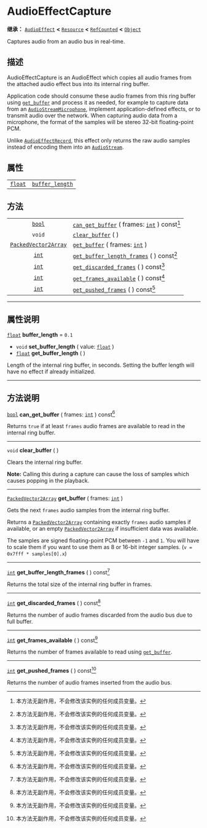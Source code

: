 <!-- ⚠ 请勿编辑本文件 ⚠ -->
<!-- 本文档使用脚本从 WeDot 引擎源码仓库生成。 -->
<!-- 生成脚本：https://github.com/WeDot-Engine/WeDot/tree/master/doc/tools/make_md.py； -->
<!-- 原文件：https://github.com/WeDot-Engine/WeDot/tree/master/doc/classes/AudioEffectCapture.xml。 -->

<div id="_class_audioeffectcapture"></div>

# AudioEffectCapture

**继承：** [`AudioEffect`](class_audioeffect.md) **<** [`Resource`](class_resource.md) **<** [`RefCounted`](class_refcounted.md) **<** [`Object`](class_object.md)

Captures audio from an audio bus in real-time.

## 描述

AudioEffectCapture is an AudioEffect which copies all audio frames from the attached audio effect bus into its internal ring buffer.

Application code should consume these audio frames from this ring buffer using [`get_buffer`](class_audioeffectcapture.md#class_audioeffectcapture_method_get_buffer) and process it as needed, for example to capture data from an [`AudioStreamMicrophone`](class_audiostreammicrophone.md), implement application-defined effects, or to transmit audio over the network. When capturing audio data from a microphone, the format of the samples will be stereo 32-bit floating-point PCM.

Unlike [`AudioEffectRecord`](class_audioeffectrecord.md), this effect only returns the raw audio samples instead of encoding them into an [`AudioStream`](class_audiostream.md).

## 属性

|||
|:-:|:--|
| [`float`](class_float.md) | [`buffer_length`](class_audioeffectcapture.md#class_audioeffectcapture_property_buffer_length) | ``0.1`` |

## 方法

|||
|:-:|:--|
| [`bool`](class_bool.md)                             | [`can_get_buffer`](class_audioeffectcapture.md#class_audioeffectcapture_method_can_get_buffer) ( frames: [`int`](class_int.md) ) const[^const] |
| `void`                                              | [`clear_buffer`](class_audioeffectcapture.md#class_audioeffectcapture_method_clear_buffer) ( )                                                 |
| [`PackedVector2Array`](class_packedvector2array.md) | [`get_buffer`](class_audioeffectcapture.md#class_audioeffectcapture_method_get_buffer) ( frames: [`int`](class_int.md) )                       |
| [`int`](class_int.md)                               | [`get_buffer_length_frames`](class_audioeffectcapture.md#class_audioeffectcapture_method_get_buffer_length_frames) ( ) const[^const]           |
| [`int`](class_int.md)                               | [`get_discarded_frames`](class_audioeffectcapture.md#class_audioeffectcapture_method_get_discarded_frames) ( ) const[^const]                   |
| [`int`](class_int.md)                               | [`get_frames_available`](class_audioeffectcapture.md#class_audioeffectcapture_method_get_frames_available) ( ) const[^const]                   |
| [`int`](class_int.md)                               | [`get_pushed_frames`](class_audioeffectcapture.md#class_audioeffectcapture_method_get_pushed_frames) ( ) const[^const]                         |

<!-- rst-class:: classref-section-separator -->

---

## 属性说明

<div id="_class_audioeffectcapture_property_buffer_length"></div>

[`float`](class_float.md) **buffer_length** = ``0.1`` <div id="class_audioeffectcapture_property_buffer_length"></div>

- `void` **set_buffer_length** ( value: [`float`](class_float.md) )
- [`float`](class_float.md) **get_buffer_length** ( )

Length of the internal ring buffer, in seconds. Setting the buffer length will have no effect if already initialized.

<!-- rst-class:: classref-section-separator -->

---

## 方法说明

<div id="_class_audioeffectcapture_method_can_get_buffer"></div>

[`bool`](class_bool.md) **can_get_buffer** ( frames: [`int`](class_int.md) ) const[^const]<div id="class_audioeffectcapture_method_can_get_buffer"></div>

Returns `true` if at least `frames` audio frames are available to read in the internal ring buffer.

<!-- rst-class:: classref-item-separator -->

---

<div id="_class_audioeffectcapture_method_clear_buffer"></div>

`void` **clear_buffer** ( )<div id="class_audioeffectcapture_method_clear_buffer"></div>

Clears the internal ring buffer.

 **Note:** Calling this during a capture can cause the loss of samples which causes popping in the playback.

<!-- rst-class:: classref-item-separator -->

---

<div id="_class_audioeffectcapture_method_get_buffer"></div>

[`PackedVector2Array`](class_packedvector2array.md) **get_buffer** ( frames: [`int`](class_int.md) )<div id="class_audioeffectcapture_method_get_buffer"></div>

Gets the next `frames` audio samples from the internal ring buffer.

Returns a [`PackedVector2Array`](class_packedvector2array.md) containing exactly `frames` audio samples if available, or an empty [`PackedVector2Array`](class_packedvector2array.md) if insufficient data was available.

The samples are signed floating-point PCM between `-1` and `1`. You will have to scale them if you want to use them as 8 or 16-bit integer samples. (`v = 0x7fff * samples[0].x`)

<!-- rst-class:: classref-item-separator -->

---

<div id="_class_audioeffectcapture_method_get_buffer_length_frames"></div>

[`int`](class_int.md) **get_buffer_length_frames** ( ) const[^const]<div id="class_audioeffectcapture_method_get_buffer_length_frames"></div>

Returns the total size of the internal ring buffer in frames.

<!-- rst-class:: classref-item-separator -->

---

<div id="_class_audioeffectcapture_method_get_discarded_frames"></div>

[`int`](class_int.md) **get_discarded_frames** ( ) const[^const]<div id="class_audioeffectcapture_method_get_discarded_frames"></div>

Returns the number of audio frames discarded from the audio bus due to full buffer.

<!-- rst-class:: classref-item-separator -->

---

<div id="_class_audioeffectcapture_method_get_frames_available"></div>

[`int`](class_int.md) **get_frames_available** ( ) const[^const]<div id="class_audioeffectcapture_method_get_frames_available"></div>

Returns the number of frames available to read using [`get_buffer`](class_audioeffectcapture.md#class_audioeffectcapture_method_get_buffer).

<!-- rst-class:: classref-item-separator -->

---

<div id="_class_audioeffectcapture_method_get_pushed_frames"></div>

[`int`](class_int.md) **get_pushed_frames** ( ) const[^const]<div id="class_audioeffectcapture_method_get_pushed_frames"></div>

Returns the number of audio frames inserted from the audio bus.

[^virtual]: 本方法通常需要用户覆盖才能生效。
[^const]: 本方法无副作用，不会修改该实例的任何成员变量。
[^vararg]: 本方法除了能接受在此处描述的参数外，还能够继续接受任意数量的参数。
[^constructor]: 本方法用于构造某个类型。
[^static]: 调用本方法无需实例，可直接使用类名进行调用。
[^operator]: 本方法描述的是使用本类型作为左操作数的有效运算符。
[^bitfield]: 这个值是由下列位标志构成位掩码的整数。
[^void]: 无返回值。
